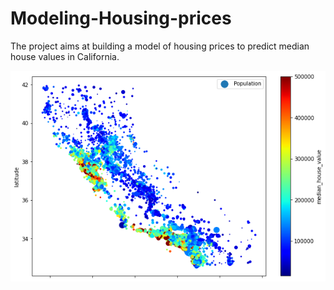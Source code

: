 # Modeling-Housing-prices
The project aims at building a model of housing prices to predict median house values in California.

![CaliforniaHousing](/images/CaliforniaPlot.png)
